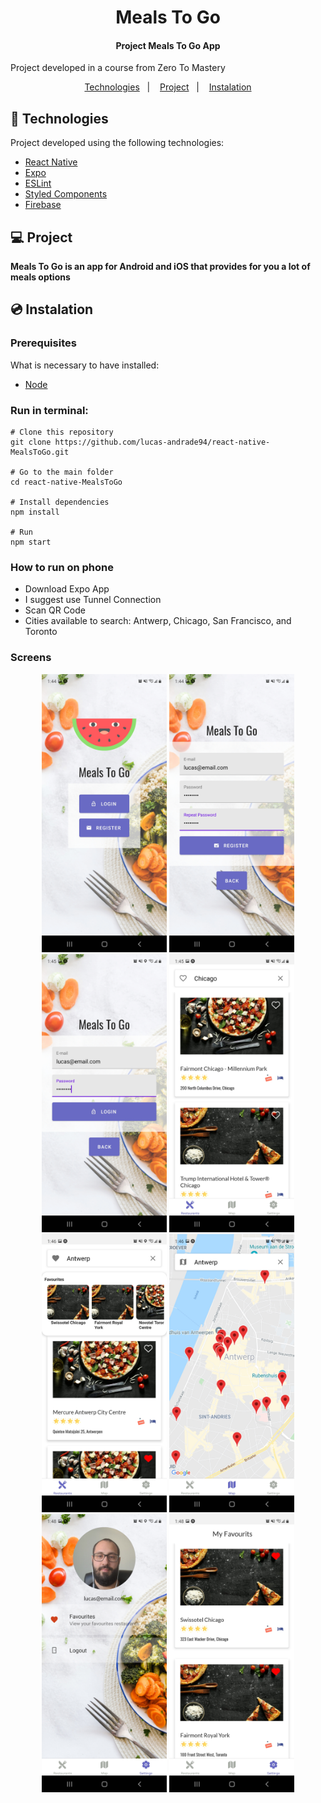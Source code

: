 <h1 align="center">
    Meals To Go
</h1>

<h4 align="center">
  	Project Meals To Go App
</h4>

<p>Project developed in a course from Zero To Mastery</p>

<p align="center">
	<a href="#-technologies">Technologies</a>&nbsp;&nbsp;&nbsp;|&nbsp;&nbsp;&nbsp;
	<a href="#-project">Project</a>&nbsp;&nbsp;&nbsp;|&nbsp;&nbsp;&nbsp;
	<a href="#-instalation">Instalation</a>
</p>


## 🤖 Technologies
Project developed using the following technologies:

- [React Native](https://reactnative.dev/)
- [Expo](https://expo.io/)
- [ESLint](https://eslint.org/)
- [Styled Components](https://styled-components.com/)
- [Firebase](https://firebase.google.com/)


## 💻 Project
**Meals To Go is an app for Android and iOS that provides for you a lot of meals options**


## 💿 Instalation
### Prerequisites
What is necessary to have installed:
- [Node](https://nodejs.org/en/download/)


### Run in terminal:
```
# Clone this repository
git clone https://github.com/lucas-andrade94/react-native-MealsToGo.git

# Go to the main folder
cd react-native-MealsToGo

# Install dependencies
npm install

# Run
npm start
```

### How to run on phone
- Download Expo App
- I suggest use Tunnel Connection
- Scan QR Code
- Cities available to search: Antwerp, Chicago, San Francisco, and Toronto


### Screens
<div align="center">
    <img alt="Home Screen" title="Home Screen" src=".github\screen-1.jpg?raw=true" width="200px" />
    <img alt="Register Screen" title="Register Screen" src=".github\screen-2.jpg?raw=true" width="200px" />
    <img alt="Login Screen" title="Login Screen" src=".github\screen-3.jpg?raw=true" width="200px" />
    <img alt="Restaurants Screen" title="Restaurants Screen" src=".github\screen-4.jpg?raw=true" width="200px" />
    <img alt="Restaurants and Favourites Screen" title="Restaurants and Favourites Screen" src=".github\screen-5.jpg?raw=true" width="200px" />
    <img alt="Map Screen" title="Map Screen" src=".github\screen-6.jpg?raw=true" width="200px" />
    <img alt="Settings Screen" title="Settings Screen" src=".github\screen-7.jpg?raw=true" width="200px" />
    <img alt="Favourites Screen" title="Favourites Screen" src=".github\screen-8.jpg?raw=true" width="200px" />
</div>
